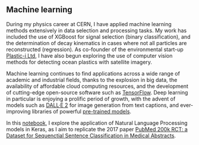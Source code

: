 ## Machine learning

During my physics career at CERN, I have applied machine learning methods extensively in data selection and processing tasks. My work has included the use of XGBoost for signal selection (binary classification), and the determination of decay kinematics in cases where not all particles are reconstructed (regression). As co-founder of the environmental start-up [Plastic-i Ltd](https://www.plastic-i.com/), I have also begun exploring the use of computer vision methods for detecting ocean plastics with satellite imagery. 

Machine learning continues to find applications across a wide range of academic and industrial fields, thanks to the explosion in big data, the availability of affordable cloud computing resources, and the development of cutting-edge open-source software such as [TensorFlow](https://www.tensorflow.org/). Deep learning in particular is enjoying a prolific period of growth, with the advent of models such as [DALL·E 2](https://openai.com/dall-e-2/) for image generation from text captions, and ever-improving libraries of powerful [pre-trained models](https://huggingface.co/).

In this [notebook](https://guides.github.com/features/mastering-markdown/), I explore the application of Natural Language Processing models in Keras, as I aim to replicate the 2017 paper [PubMed 200k RCT: a Dataset for Sequenctial Sentence Classification in Medical Abstracts](https://arxiv.org/abs/1710.06071).
